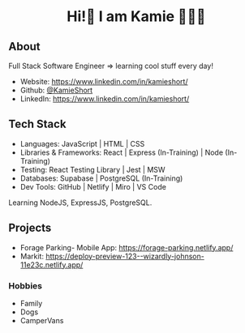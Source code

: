 <h1 align="center">Hi!👋  I am Kamie 👩🏼‍💻</h1>
<p> 
</p>

## About

Full Stack Software Engineer => learning cool stuff every day!

-   Website: https://www.linkedin.com/in/kamieshort/
-   Github: [@KamieShort](https://github.com/KamieShort)
-   LinkedIn: https://www.linkedin.com/in/kamieshort/

## Tech Stack
- Languages: JavaScript | HTML | CSS 
- Libraries & Frameworks: React | Express (In-Training) | Node (In-Training)
- Testing: React Testing Library | Jest | MSW 
- Databases: Supabase | PostgreSQL (In-Training)
- Dev Tools: GitHub | Netlify | Miro | VS Code

Learning NodeJS, ExpressJS, PostgreSQL.

## Projects

-   Forage Parking- Mobile App: https://forage-parking.netlify.app/
-   Markit: https://deploy-preview-123--wizardly-johnson-11e23c.netlify.app/


### Hobbies

-   Family
-   Dogs
-   CamperVans
